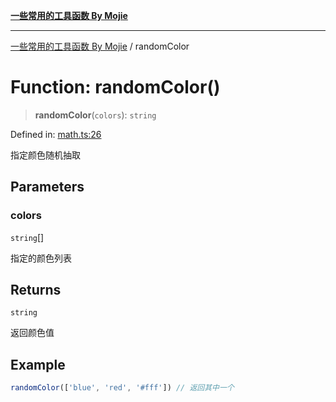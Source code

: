 [**一些常用的工具函数 By Mojie**](../README.md)

***

[一些常用的工具函数 By Mojie](../globals.md) / randomColor

# Function: randomColor()

> **randomColor**(`colors`): `string`

Defined in: [math.ts:26](https://github.com/mojiefong/utils/blob/8d43a08c9cee3486bdce98ae9522c4a66e3c2c71/src/math.ts#L26)

指定颜色随机抽取

## Parameters

### colors

`string`[]

指定的颜色列表

## Returns

`string`

返回颜色值

## Example

``` typescript
randomColor(['blue', 'red', '#fff']) // 返回其中一个
```
